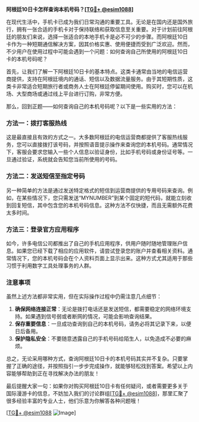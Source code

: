 **阿根廷10日卡怎样查询本机号码？[[TG💪+ @esim1088](https://t.me/s/esim1088)]**

在现代生活中，手机卡已成为我们日常沟通的重要工具。无论是在国内还是国外旅行，拥有一张合适的手机卡对于保持联络和获取信息至关重要。对于计划前往阿根廷的朋友们来说，选择一张适合的本地手机卡是必不可少的步骤。而阿根廷10日卡作为一种短期通信解决方案，因其价格实惠、使用便捷而受到广泛欢迎。然而，不少用户在使用过程中可能会遇到一个问题：如何查询自己所使用的阿根廷10日卡的本机号码呢？

首先，让我们了解一下阿根廷10日卡的基本特点。这类卡通常由当地的电信运营商提供，支持在阿根廷境内的通话、短信以及数据流量服务。由于其短期性质，这类卡非常适合短期旅行者或商务人士在阿根廷停留期间使用。购买时，您可以在机场、大型商场或通过线上平台进行订购，非常方便。

那么，回到正题——如何查询自己的本机号码呢？以下是一些实用的方法：

### 方法一：拨打客服热线
这是最直接且有效的方式之一。大多数阿根廷的电信运营商都提供了客服热线服务，您可以直接拨打该号码，并按照语音提示操作来查询您的本机号码。通常情况下，客服会要求您输入一些个人信息以验证身份，比如手机号码或身份证号等。一旦通过验证，系统就会告知您当前所使用的号码。

### 方法二：发送短信至指定号码
另一种简单的方法是通过发送特定格式的短信到运营商提供的专用号码来查询。例如，在某些情况下，您只需发送“MYNUMBER”到某个固定的短代码，就能立刻收到回复短信，其中包含您的本机号码信息。这种方法不仅快捷，而且无需额外花费太多时间。

### 方法三：登录官方应用程序
如今，许多电信公司都推出了自己的手机应用程序，供用户随时随地管理账户信息。如果您已经下载了相应的应用软件，请尝试登录您的账户并查看相关资料。通常情况下，您的本机号码会在个人资料页面上显示出来。这种方式尤其适用于那些习惯于利用数字工具处理事务的人群。

### 注意事项
虽然上述方法都非常实用，但在实际操作过程中仍需注意几点细节：
1. **确保网络连接正常**：无论是拨打电话还是发送短信，都需要稳定的网络环境支持。如果遇到信号弱或者断网的情况，可能会影响查询结果。
2. **保存重要信息**：一旦成功查询到自己的本机号码，请务必将其记录下来，以便日后备用。
3. **保护隐私安全**：不要随意透露自己的手机号码给陌生人，以免造成不必要的麻烦。

总之，无论采用哪种方式，查询阿根廷10日卡的本机号码其实并不复杂。只要掌握了正确的途径，并按照指引一步步完成操作，就能够轻松找到答案。希望以上内容能够帮助到正在寻找解决办法的朋友！

最后提醒大家一句：如果你对购买阿根廷10日卡有任何疑问，或者需要更多关于国际漫游卡的信息，不妨加入我们的讨论群组[[TG💪+ @esim1088](https://t.me/s/esim1088)]，那里汇聚了很多经验丰富的专业人士，他们乐意为你解答各种问题哦！

[[TG💪+ @esim1088](https://t.me/s/esim1088) ![Image](https://i.postimg.cc/4NQfJmqS/Snipaste-2025-05-13-00-14-12.png)]